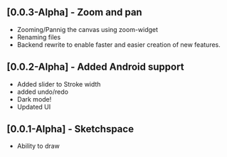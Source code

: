 ## [0.0.3-Alpha] - Zoom and pan

* Zooming/Pannig the canvas using zoom-widget
* Renaming files
* Backend rewrite to enable faster and easier creation of new features.

## [0.0.2-Alpha] - Added Android support

* Added slider to Stroke width
* added undo/redo
* Dark mode!
* Updated UI

## [0.0.1-Alpha] - Sketchspace

* Ability to draw
